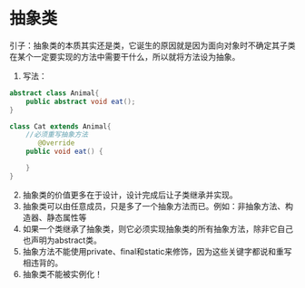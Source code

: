 # 抽象类

引子：抽象类的本质其实还是类，它诞生的原因就是因为面向对象时不确定其子类在某个一定要实现的方法中需要干什么，所以就将方法设为抽象。

1. 写法：

```java
abstract class Animal{
    public abstract void eat(); 
}

class Cat extends Animal{
    //必须重写抽象方法
       @Override
    public void eat() {

    }
}
```

2. 抽象类的价值更多在于设计，设计完成后让子类继承并实现。
3. 抽象类可以由任意成员，只是多了一个抽象方法而已。例如：非抽象方法、构造器、静态属性等
4. 如果一个类继承了抽象类，则它必须实现抽象类的所有抽象方法，除非它自己也声明为abstract类。
5. 抽象方法不能使用private、final和static来修饰，因为这些关键字都说和重写相违背的。
6. 抽象类不能被实例化！